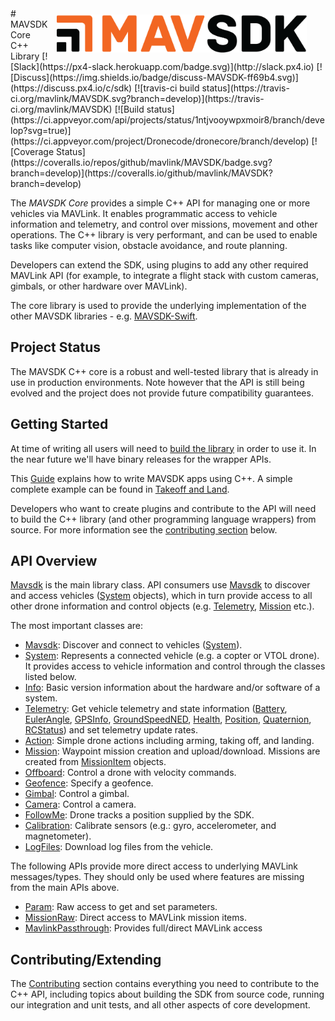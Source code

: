 <div style="float:right; padding:10px; margin-right:20px;"><a href="https://www.dronecode.org/sdk/"><img src="../../assets/site/sdk_logo_full.png" title="MAVSDK Logo" width="400px"/></a></div>
# MAVSDK Core C++ Library
[![Slack](https://px4-slack.herokuapp.com/badge.svg)](http://slack.px4.io)&nbsp;[![Discuss](https://img.shields.io/badge/discuss-MAVSDK-ff69b4.svg)](https://discuss.px4.io/c/sdk) [![travis-ci build status](https://travis-ci.org/mavlink/MAVSDK.svg?branch=develop)](https://travis-ci.org/mavlink/MAVSDK)
[![Build status](https://ci.appveyor.com/api/projects/status/1ntjvooywpxmoir8/branch/develop?svg=true)](https://ci.appveyor.com/project/Dronecode/dronecore/branch/develop)
[![Coverage Status](https://coveralls.io/repos/github/mavlink/MAVSDK/badge.svg?branch=develop)](https://coveralls.io/github/mavlink/MAVSDK?branch=develop)

The *MAVSDK Core* provides a simple C++ API for managing one or more vehicles via MAVLink.
It enables programmatic access to vehicle information and telemetry, and control over missions, movement and other operations.
The C++ library is very performant, and can be used to enable tasks like computer vision, obstacle avoidance, and route planning.

Developers can extend the SDK, using plugins to add any other required MAVLink API (for example, to integrate a flight stack with custom cameras, gimbals, or other hardware over MAVLink).

The core library is used to provide the underlying implementation of the other MAVSDK libraries - e.g. [MAVSDK-Swift](http://dronecode-sdk-swift.s3.eu-central-1.amazonaws.com/docs/master/index.html).


## Project Status

The MAVSDK C++ core is a robust and well-tested library that is already in use in production environments.
Note however that the API is still being evolved and the project does not provide future compatibility guarantees.


## Getting Started

At time of writing all users will need to [build the library](../contributing/build.md) in order to use it. 
In the near future we'll have binary releases for the wrapper APIs.

This [Guide](../guide/README.md) explains how to write MAVSDK apps using C++. 
A simple complete example can be found in [Takeoff and Land](../examples/takeoff_and_land.md).

Developers who want to create plugins and contribute to the API will need to build the C++ library (and other programming language wrappers) from source. 
For more information see the [contributing section](#contributing) below.


## API Overview

[Mavsdk](/api_reference/classmavsdk_1_1_mavsdk.md) is the main library class.
API consumers use [Mavsdk](/api_reference/classmavsdk_1_1_mavsdk.md) to discover and access vehicles ([System](/api_reference/classmavsdk_1_1_system.md) objects), which in turn provide access to all other drone information and control objects (e.g. [Telemetry](/api_reference/classmavsdk_1_1_telemetry.md), [Mission](/api_reference/classmavsdk_1_1_mission.md) etc.).

The most important classes are:

- [Mavsdk](/api_reference/classmavsdk_1_1_mavsdk.md): Discover and connect to vehicles ([System](/api_reference/classmavsdk_1_1_system.md)).
- [System](/api_reference/classmavsdk_1_1_system.md): Represents a connected vehicle (e.g. a copter or VTOL drone). It provides access to vehicle information and control through the classes listed below.
- [Info](/api_reference/classmavsdk_1_1_info.md): Basic version information about the hardware and/or software of a system.
- [Telemetry](/api_reference/classmavsdk_1_1_telemetry.md): Get vehicle telemetry and state information ([Battery](/api_reference/structmavsdk_1_1_telemetry_1_1_battery.md), [EulerAngle](/api_reference/structmavsdk_1_1_telemetry_1_1_euler_angle.md), [GPSInfo](/api_reference/structmavsdk_1_1_telemetry_1_1_g_p_s_info.md), [GroundSpeedNED](/api_reference/structmavsdk_1_1_telemetry_1_1_ground_speed_n_e_d.md), [Health](/api_reference/structmavsdk_1_1_telemetry_1_1_health.md), [Position](/api_reference/structmavsdk_1_1_telemetry_1_1_position.md), [Quaternion](/api_reference/structmavsdk_1_1_telemetry_1_1_quaternion.md), [RCStatus](/api_reference/structmavsdk_1_1_telemetry_1_1_r_c_status.md)) and set telemetry update rates.
- [Action](/api_reference/classmavsdk_1_1_action.md): Simple drone actions including arming, taking off, and landing.
- [Mission](/api_reference/classmavsdk_1_1_mission.md): Waypoint mission creation and upload/download. Missions are created from [MissionItem](/api_reference/classmavsdk_1_1_mission_item.md) objects.
- [Offboard](/api_reference/classmavsdk_1_1_offboard.md): Control a drone with velocity commands.
- [Geofence](/api_reference/classmavsdk_1_1_geofence.md): Specify a geofence.
- [Gimbal](/api_reference/classmavsdk_1_1_gimbal.md): Control a gimbal.
- [Camera](/api_reference/classmavsdk_1_1_camera.md): Control a camera.
- [FollowMe](/api_reference/classmavsdk_1_1_follow_me.md): Drone tracks a position supplied by the SDK.
- [Calibration](/api_reference/classmavsdk_1_1_calibration.md):  Calibrate sensors (e.g.: gyro, accelerometer, and magnetometer).
- [LogFiles](/api_reference/classmavsdk_1_1_log_files.md): Download log files from the vehicle.


The following APIs provide more direct access to underlying MAVLink messages/types.
They should only be used where features are missing from the main APIs above.
* [Param](/api_reference/classmavsdk_1_1_param.md): Raw access to get and set parameters.
* [MissionRaw](/api_reference/classmavsdk_1_1_mission_raw.md): Direct access to MAVLink mission items.
* [MavlinkPassthrough](/api_reference/classmavsdk_1_1_mavlink_passthrough.md): Provides full/direct MAVLink access


## Contributing/Extending

The [Contributing](../contributing/README.md) section contains everything you need to contribute to the C++ API, including topics about building the SDK from source code, running our integration and unit tests, and all other aspects of core development. 

